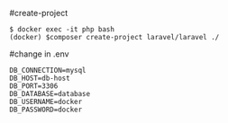 #create-project

```
$ docker exec -it php bash
(docker) $composer create-project laravel/laravel ./
```

#change in .env

```
DB_CONNECTION=mysql
DB_HOST=db-host
DB_PORT=3306
DB_DATABASE=database
DB_USERNAME=docker
DB_PASSWORD=docker

```

